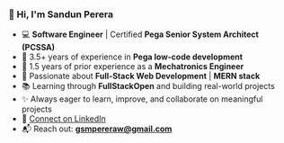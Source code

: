 ### 👋 Hi, I'm Sandun Perera  

- 💻 **Software Engineer** | Certified **Pega Senior System Architect (PCSSA)**
- 🔧 3.5+ years of experience in **Pega low-code development**
- 🤖 1.5 years of prior experience as a **Mechatronics Engineer**
- 🌱 Passionate about **Full-Stack Web Development** | **MERN stack**
- 📚 Learning through **FullStackOpen** and building real-world projects
- ✨ Always eager to learn, improve, and collaborate on meaningful projects
- 🔗 [Connect on LinkedIn](https://www.linkedin.com/in/gsmperera/)
- 📬 Reach out: **gsmpereraw@gmail.com**
